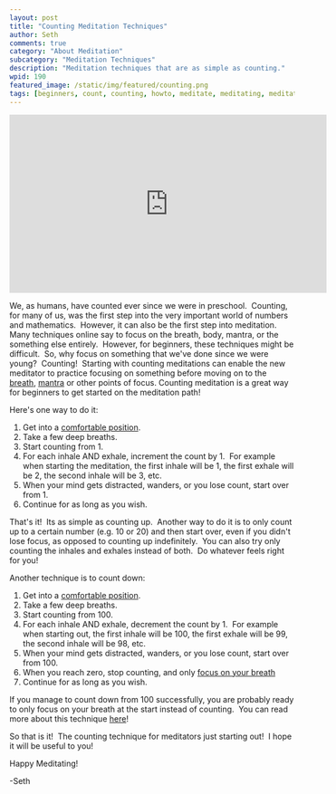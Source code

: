 ```yaml
---
layout: post
title: "Counting Meditation Techniques"
author: Seth
comments: true
category: "About Meditation"
subcategory: "Meditation Techniques"
description: "Meditation techniques that are as simple as counting."
wpid: 190
featured_image: /static/img/featured/counting.png
tags: [beginners, count, counting, howto, meditate, meditating, meditation, numbers, repeat, starting, technique]
---
```


<iframe src="https://www.youtube.com/embed/7kKVQGvg1dU" width="560" height="315" frameborder="0" allowfullscreen="allowfullscreen"></iframe>

We, as humans, have counted ever since we were in preschool.  Counting, for many of us, was the first step into the very important world of numbers and mathematics.  However, it can also be the first step into meditation.  Many techniques online say to focus on the breath, body, mantra, or the something else entirely.  However, for beginners, these techniques might be difficult.  So, why focus on something that we've done since we were young?  Counting!  Starting with counting meditations can enable the new meditator to practice focusing on something before moving on to the [breath](/about-meditation/meditation-techniques/focusing-on-the-breath/), [mantra](/about-meditation/meditation-techniques/mantra-meditation/) or other points of focus. Counting meditation is a great way for beginners to get started on the meditation path!

Here's one way to do it:

1. Get into a [comfortable position](/posts/about-meditation/meditation-postures).
1. Take a few deep breaths.
1. Start counting from 1.
1. For each inhale AND exhale, increment the count by 1.  For example when starting the meditation, the first inhale will be 1, the first exhale will be 2, the second inhale will be 3, etc.
1. When your mind gets distracted, wanders, or you lose count, start over from 1.
1. Continue for as long as you wish.

That's it!  Its as simple as counting up.  Another way to do it is to only count up to a certain number (e.g. 10 or 20) and then start over, even if you didn't lose focus, as opposed to counting up indefinitely.  You can also try only counting the inhales and exhales instead of both.  Do whatever feels right for you!

Another technique is to count down:

1. Get into a [comfortable position](/posts/about-meditation/meditation-postures).
1. Take a few deep breaths.
1. Start counting from 100.
1. For each inhale AND exhale, decrement the count by 1.  For example when starting out, the first inhale will be 100, the first exhale will be 99, the second inhale will be 98, etc.
1. When your mind gets distracted, wanders, or you lose count, start over from 100.
1. When you reach zero, stop counting, and only [focus on your breath]((/about-meditation/meditation-techniques/focusing-on-the-breath/))
1. Continue for as long as you wish.

If you manage to count down from 100 successfully, you are probably ready to only focus on your breath at the start instead of counting.  You can read more about this technique [here]((/about-meditation/meditation-techniques/focusing-on-the-breath/))!

So that is it!  The counting technique for meditators just starting out!  I hope it will be useful to you!

Happy Meditating!

-Seth
